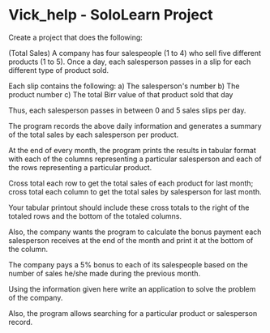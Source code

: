 # Vick_help - SoloLearn Project

Create a project that does the following:

(Total Sales) A company has four salespeople (1 to 4) who sell five different products (1 to 5).
Once a day, each salesperson passes in a slip for each different type of product sold.

Each slip contains the following:
  a) The salesperson's number
  b) The product number
  c) The total Birr value of that product sold that day 
  
Thus, each salesperson passes in between 0 and 5 sales slips per day.

The program records the above daily information and generates a summary of the total sales by each salesperson per product.

At the end of every month, the program prints the results in tabular format with each of the columns representing a particular salesperson
and each of the rows representing a particular product.

  Cross total each row to get the total sales of each product for last month;
  cross total each column to get the total sales by salesperson for last month.

Your tabular printout should include these cross totals to the right of the totaled rows and the bottom of the totaled columns.

Also, the company wants the program to calculate the bonus payment each salesperson receives at the end of the month
and print it at the bottom of the column. 

The company pays a 5% bonus to each of its salespeople based on the number of sales he/she made during the previous month.

Using the information given here write an application to solve the problem of the company.

Also, the program allows searching for a particular product or salesperson record.
